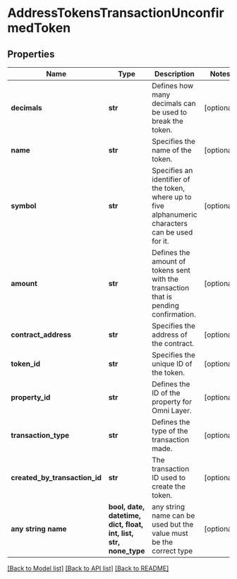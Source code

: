 # AddressTokensTransactionUnconfirmedToken


## Properties
Name | Type | Description | Notes
------------ | ------------- | ------------- | -------------
**decimals** | **str** | Defines how many decimals can be used to break the token. | [optional] 
**name** | **str** | Specifies the name of the token. | [optional] 
**symbol** | **str** | Specifies an identifier of the token, where up to five alphanumeric characters can be used for it. | [optional] 
**amount** | **str** | Defines the amount of tokens sent with the transaction that is pending confirmation. | [optional] 
**contract_address** | **str** | Specifies the address of the contract. | [optional] 
**token_id** | **str** | Specifies the unique ID of the token. | [optional] 
**property_id** | **str** | Defines the ID of the property for Omni Layer. | [optional] 
**transaction_type** | **str** | Defines the type of the transaction made. | [optional] 
**created_by_transaction_id** | **str** | The transaction ID used to create the token. | [optional] 
**any string name** | **bool, date, datetime, dict, float, int, list, str, none_type** | any string name can be used but the value must be the correct type | [optional]

[[Back to Model list]](../README.md#documentation-for-models) [[Back to API list]](../README.md#documentation-for-api-endpoints) [[Back to README]](../README.md)


